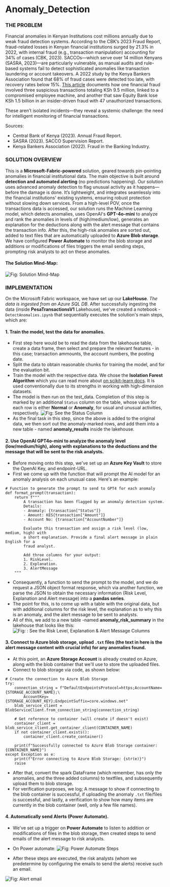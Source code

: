 # Anomaly_Detection

### THE PROBLEM

Financial anomalies in Kenyan Institutions cost millions annually due to weak fraud detection systems. According to the CBK’s 2023 Fraud Report, fraud-related losses in Kenyan financial institutions surged by 21.3% in 2022, with internal fraud (e.g., transaction manipulation) accounting for 34% of cases (CBK, 2023). SACCOs—which serve over 14 million Kenyans (SASRA, 2023)—are particularly vulnerable, as manual audits and rule-based systems fail to detect sophisticated anomalies like transaction laundering or account takeovers. A 2022 study by the Kenya Bankers Association found that 68% of fraud cases were detected too late, with recovery rates below 15%. [This article](https://envestreetfinancial.com/kenyan-banks-lose-ksh36-6-million-to-insider-fraud-and-cybersecurity-lapses/#:~:text=In%20a%20concerning%20revelation%2C%20two%20prominent%20Kenyan%20banks,the%20persistent%20challenges%20within%20the%20nation%E2%80%99s%20banking%20sector) documents how one financial fraud involved three suspicious transactions totaling KSh 9.5 million, linked to a compromised employee machine, and another that saw Equity Bank lose KSh 1.5 billion in an insider-driven fraud with 47 unauthorized transactions.

These aren’t isolated incidents—they reveal a systemic challenge: the need for intelligent monitoring of financial transactions.

Sources:

-   Central Bank of Kenya (2023). Annual Fraud Report.
-   SASRA (2023). SACCO Supervision Report.
-   Kenya Bankers Association (2022). Fraud in the Banking Industry.

### SOLUTION OVERVIEW

This is a **Microsoft-Fabric-powered** solution, geared towards pin-pointing anomalies in financial institutional data. The main objective is built around **detection and automated alerting** (no predictions happening). Our solution uses advanced anomaly detection to flag unusual activity as it happens—before the damage is done. It’s lightweight, and integrates seamlessly into the financial institutions' existing systems, ensuring robust protection without slowing down services. From a high-level POV, once the transactions data is accessed, our solution runs the Machine Learning model, which detects anomalies, uses OpenAI's **GPT-4o-mini** to analyze and rank the anomalies in levels of (high/medium/low), generates an explanation for the deductions along with the alert message that contains the transaction info. After this, the high-risk anomalies are sorted out, added to text files that are automatically uploaded to **Azure Blob storage**. We have configured **Power Automate** to monitor the blob storage and additions or modifications of files triggers the email sending steps, prompting risk analysts to act on these anomalies.

#### The Solution Mind-Map:

![Fig: Solution Mind-Map](./Images/Project_Mind_map.png)

### IMPLEMENTATION

On the Microsoft Fabric workspace, we have set up our **LakeHouse**. _The data is ingested from an Azure SQL DB_. After successfully ingesting the data (inside **PesaTransactionsV1** Lakehouse), we've created a notebook - `DetectAnomalies.ipynb` that sequentially executes the solution's main steps, which are:

#### 1. Train the model, test the data for anomalies.

-   First step here would be to read the data from the lakehouse table, create a data frame, then select and prepare the relevant features - in this case; transaction ammounts, the account numbers, the posting date.
-   Split the data to obtain reasonable chunks for training the model, and for the evaluation bit.
-   Train the model with the respective data. We chose the **Isolation Forest Algorithm** which you can read more about [on scikit-learn docs](https://scikit-learn.org/stable/modules/generated/sklearn.ensemble.IsolationForest.html). It is used conventionally due to its strengths in working with high-dimension datasets.
-   The model is then run on the test_data. Completion of this step is marked by an additional `Status` column on the table, whose value for each row is either **Normal** or **Anomaly**, for usual and unusual activities, respectively.
    ![Fig: See the Status Column](./Images//anomaly_status_column.jpeg)
-   As the final task in this step, since the above is added to the original data, we then sort out the anomaly-marked rows, and add them into a new table - named **anomaly_results** inside the lakehouse.

#### 2. Use OpenAI GPT4o-mini to analyze the anomaly level (low/medium/high), along with explanations to the deductions and the message that will be sent to the risk analysts.

-   Before moving onto this step, we've set up an **Azure Key Vault** to store the OpenAI Key, and endpoint-URL.
-   First we come up with the function that will prompt the AI model for an anomaly analysis on each unusual case. Here's an example:

```
# Function to generate the prompt to send to GPT4 for each anomaly
def format_prompt(transaction):
    return f"""
        A transaction has been flagged by an anomaly detection system.
        Details:
        - Anomaly: {transaction["Status"]}
        - Amount: KES{transaction["Amount"]}
        - Account No: {transaction["AccountNumber"]}

        Evaluate this transaction and assign a risk level (low, medium, high) with
        a short explanation. Provide a final alert message in plain English for a
        fraud analyst.

        Add three columns for your output:
        1. RiskLevel.
        2. Explanation.
        3. AlertMessage
    """
```

-   Consequently, a function to send the prompt to the model, and we do request a JSON object format response, which via another function, we parse the JSON to obtain the necessary information (Risk Level, Explanation and Alert message) into a **pandas series**.
-   The point for this, is to come up with a table with the original data, but with additional columns for the risk level, the explanation as to why this is an anomaly, and the alert message to be sent to analysts.
-   All of this, we add to a new table -named **anomaly_risk_summary** in the lakehouse that looks like this:
    ![Fig: : See the Risk Level, Explanation & Alert Message Columns](./Images/anomaly_risk_summary.jpeg)

#### 3. Connect to Azure blob storage, upload `.txt` files (the text in here is the alert message content with crucial info) for any anomalies found.

-   At this point, an **Azure Storage Account** is already created on Azure, along with the blob container that we'll use to store the uploaded files.
-   Connect to blob storage via code, as shown below:

```
# Create the connection to Azure Blob Storage
try:
    connection_string = f"DefaultEndpointsProtocol=https;AccountName={STORAGE_ACCOUNT_NAME};\
        AccountKey={STORAGE_ACCOUNT_KEY};EndpointSuffix=core.windows.net"
    blob_service_client = BlobServiceClient.from_connection_string(connection_string)

    # Get reference to container (will create if doesn't exist)
    container_client = blob_service_client.get_container_client(CONTAINER_NAME)
    if not container_client.exists():
        container_client.create_container()

    print(f"Successfully connected to Azure Blob Storage container: {CONTAINER_NAME}")
except Exception as e:
    print(f"Error connecting to Azure Blob Storage: {str(e)}")
    raise
```

-   After that, convert the spark DataFrame (which remember, has only the anomalies, and the three added columns) to textfiles, and subsequently upload them to blob storage.
-   For verification purposes, we log; A message to show if connecting to the blob container is successful, if uploading the anomaly `.txt` file/files is successful, and lastly, a verification to show how many items are currently in the blob container (well, only a few file names).

#### 4. Automatically send Alerts (Power Automate).

-   We've set up a trigger on **Power Automate** to listen to addition or modifications of files in the blob storage, then created steps to send emails of the alert message to risk analysts.
-   On Power automate:
    ![Fig: Power Automate Steps](./Images/power_automate_steps.png)

-   After these steps are executed, the risk analysts (whom we predetermine by configuring the emails to send the alerts) receive such an email.

![Fig: Alert email](./Images/alert_email.jpeg)
